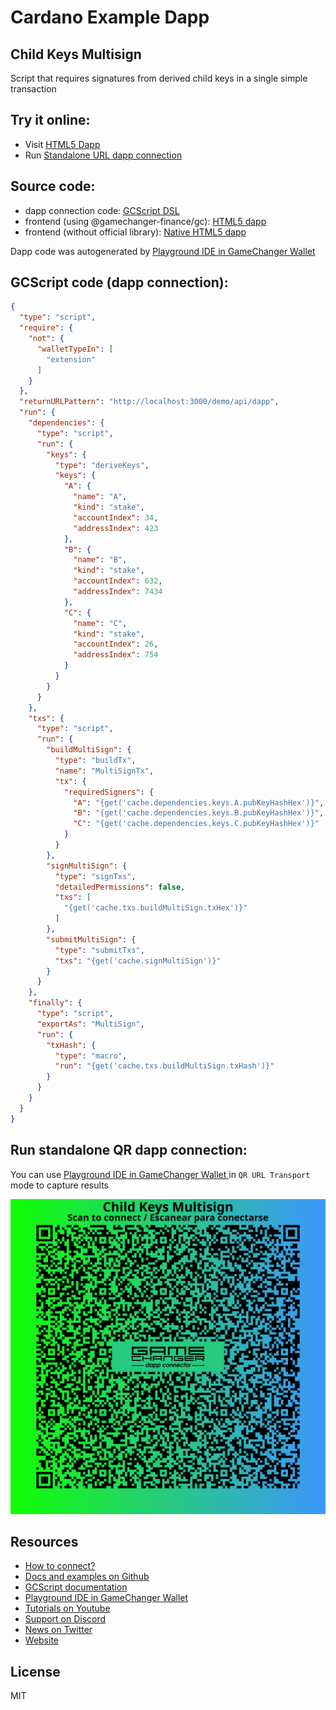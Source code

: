 
# Cardano Example Dapp

## **Child Keys Multisign**

Script that requires signatures from derived child keys in a single simple transaction


## Try it online: 

-  Visit [HTML5 Dapp](https://gamechangerfinance.github.io/gamechanger.wallet/examples/Child%20Keys%20Multisign.html)
-  Run [Standalone URL dapp connection](https://beta-wallet.gamechanger.finance/api/2/run/1-H4sIAAAAAAAAA41TwW6CQBD9l73YJgaMUJtwUy-atolp7cl4WNlRN8Ky3R1ajOHfO4tooZpaL4Q3b968eYMHhnsNLGI2NlIj6zIDH7k0BB2YytA9vniSAM6JN1UsWjAoEJSVmWLLsnQNmBv1_vo844hgiMK2iDry_SSLebLNLEZBr9fzBaSZz7X0BdfaTcqVkxegQQlQsQTr3i8MHWk72DfLAoz8hCcHds-1YeWap44wdLhUwkkh3wG98jjOcoVTmlawKAgJEcKAtTUS9gPaZ9QQGd0SGQT93yqPYRCSzLghM74l0x9cqDyEpft1GRZ_xbLKZSJe8gTlm9yoBrEqzAti1ibOpArEwnHrYwsHgzllyA4bwLtOzOMteM3zeC5ob-jpfEXJT7jdTqDo3JesSu1G2-ha2_hm2_iyrYrFkuVre9tqQ_dVCEAuExAzMKm07oOlBdc8sVCHumiNJshrp0lQPXHpBuarVOLVkVXlOLQSbum2jJ7tr6Wiv9X-2mWh0JnBoW3e7Ofg5ImSaPSlPDbZqf6Pjai7dlGW34Ph78f_AwAA)

## Source code:

- dapp connection code: [GCScript DSL](Child%20Keys%20Multisign.gcscript)
- frontend (using @gamechanger-finance/gc): [HTML5 dapp](Child%20Keys%20Multisign.html)
- frontend (without official library): [Native HTML5 dapp](Child%20Keys%20Multisign_nolib.html)

Dapp code was autogenerated by [Playground IDE in GameChanger Wallet ](https://beta-wallet.gamechanger.finance/playground)

## GCScript code (dapp connection):
```json
{
  "type": "script",
  "require": {
    "not": {
      "walletTypeIn": [
        "extension"
      ]
    }
  },
  "returnURLPattern": "http://localhost:3000/demo/api/dapp",
  "run": {
    "dependencies": {
      "type": "script",
      "run": {
        "keys": {
          "type": "deriveKeys",
          "keys": {
            "A": {
              "name": "A",
              "kind": "stake",
              "accountIndex": 34,
              "addressIndex": 423
            },
            "B": {
              "name": "B",
              "kind": "stake",
              "accountIndex": 632,
              "addressIndex": 7434
            },
            "C": {
              "name": "C",
              "kind": "stake",
              "accountIndex": 26,
              "addressIndex": 754
            }
          }
        }
      }
    },
    "txs": {
      "type": "script",
      "run": {
        "buildMultiSign": {
          "type": "buildTx",
          "name": "MultiSignTx",
          "tx": {
            "requiredSigners": {
              "A": "{get('cache.dependencies.keys.A.pubKeyHashHex')}",
              "B": "{get('cache.dependencies.keys.B.pubKeyHashHex')}",
              "C": "{get('cache.dependencies.keys.C.pubKeyHashHex')}"
            }
          }
        },
        "signMultiSign": {
          "type": "signTxs",
          "detailedPermissions": false,
          "txs": [
            "{get('cache.txs.buildMultiSign.txHex')}"
          ]
        },
        "submitMultiSign": {
          "type": "submitTxs",
          "txs": "{get('cache.signMultiSign')}"
        }
      }
    },
    "finally": {
      "type": "script",
      "exportAs": "MultiSign",
      "run": {
        "txHash": {
          "type": "macro",
          "run": "{get('cache.txs.buildMultiSign.txHash')}"
        }
      }
    }
  }
}
```

## Run standalone QR dapp connection: 

You can use [Playground IDE in GameChanger Wallet ](https://beta-wallet.gamechanger.finance/playground) in `QR URL Transport` mode to capture results

[![This GCScript/URL is too large! make it shorter uploading parts to GCFS. Unable to generate QR code](Child%20Keys%20Multisign.png)](https://gamechangerfinance.github.io/gamechanger.wallet/examples/Child%20Keys%20Multisign.png)

## Resources
- [How to connect?](https://www.npmjs.com/package/@gamechanger-finance/gc)
- [Docs and examples on Github](https://github.com/GameChangerFinance/gamechanger.wallet/)
- [GCScript documentation](https://beta-wallet.gamechanger.finance/doc/api/v2)
- [Playground IDE in GameChanger Wallet ](https://beta-wallet.gamechanger.finance/playground)
- [Tutorials on Youtube](https://www.youtube.com/@gamechanger.finance)
- [Support on Discord](https://discord.gg/vpbfyRaDKG)
- [News on Twitter](https://twitter.com/GameChangerOk)
- [Website](https://gamechanger.finance)

## License
MIT 
    
